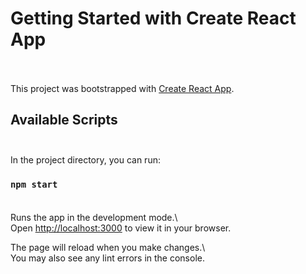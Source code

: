 # Getting Started with Create React App <br /> <br />

This project was bootstrapped with [Create React App](https://github.com/facebook/create-react-app). <br />

## Available Scripts <br /> <br />

In the project directory, you can run: <br />

### `npm start` <br /> <br />

Runs the app in the development mode.\ <br />
Open [http://localhost:3000](http://localhost:3000) to view it in your browser. <br />

The page will reload when you make changes.\ <br />
You may also see any lint errors in the console. <br />






 
 
